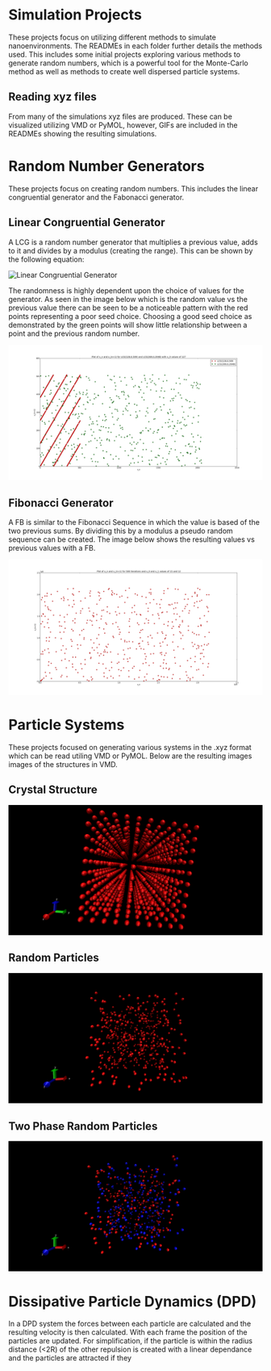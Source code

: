 # Simulation Projects
These projects focus on utilizing different methods to simulate nanoenvironments. The READMEs in each folder further details the methods used. This includes some initial projects exploring various methods to generate random numbers, which is a powerful tool for the Monte-Carlo method as well as methods to create well dispersed particle systems. 

## Reading xyz files
From many of the simulations xyz files are produced. These can be visualized utilizing VMD or PyMOL, however, GIFs are included in the READMEs showing the resulting simulations.

# Random Number Generators
These projects focus on creating random numbers. This includes the linear congruential generator and the Fabonacci generator. 

## Linear Congruential Generator
A LCG is a random number generator that multiplies a previous value, adds to it and divides by a modulus (creating the range). This can be shown by the following equation:

![Linear Congruential Generator](https://wikimedia.org/api/rest_v1/media/math/render/svg/70a1708a4432a26fa32571271104f9caabdefc1c)

The randomness is highly dependent upon the choice of values for the generator. As seen in the image below which is the random value vs the previous value there can be seen to be a noticeable pattern with the red points representing a poor seed choice. Choosing a good seed choice as demonstrated by the green points will show little relationship between a point and the previous random number.

![Poor Seed Choice vs Good Seed Choice](https://github.com/CraigLangford/Simulation-Projects/blob/master/1%20-%20Random%20Number%20Generators/LCG%20Seed%20Comparison.png)

## Fibonacci Generator
A FB is similar to the Fibonacci Sequence in which the value is based of the two previous sums. By dividing this by a modulus a pseudo random sequence can be created. The image below shows the resulting values vs previous values with a FB.

![Fibonacci Generator - Value vs previous value](https://github.com/CraigLangford/Simulation-Projects/blob/master/1%20-%20Random%20Number%20Generators/Fibonacci%20Generator.png)


# Particle Systems
These projects focused on generating various systems in the .xyz format which can be read utiling VMD or PyMOL. Below are the resulting images images of the structures in VMD.

## Crystal Structure
![Ordered Structure](https://github.com/CraigLangford/Simulation-Projects/blob/master/2%20-%20Particle%20Systems/crystal_structure.bmp)

## Random Particles
![Random Particles](https://github.com/CraigLangford/Simulation-Projects/blob/master/2%20-%20Particle%20Systems/ramdom_particles.bmp)

## Two Phase Random Particles
![Two Phase Random Particles](https://github.com/CraigLangford/Simulation-Projects/blob/master/2%20-%20Particle%20Systems/dual_ramdom_particles.bmp)


# Dissipative Particle Dynamics (DPD)
In a DPD system the forces between each particle are calculated and the resulting velocity is then calculated. With each frame the position of the particles are updated. For simplification, if the particle is within the radius distance (<2R) of the other repulsion is created with a linear dependance and the particles are attracted if they
